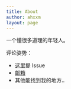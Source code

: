 ```yaml
---
title: About
author: ahxxm
layout: page
---
```

一个懂很多道理的年轻人。

评论姿势：

- [这里](https://github.com/ahxxm/ahxxm.github.io)提 Issue
- [邮箱](mailto:i@ahxxm.com)
- 其他能找到我的地方..
